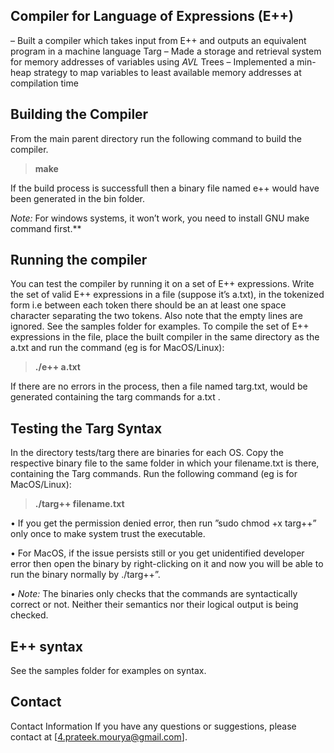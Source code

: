 ## Compiler for Language of Expressions (E++) 

– Built a compiler which takes input from E++ and outputs an equivalent program in a machine language Targ
– Made a storage and retrieval system for memory addresses of variables using *AVL* Trees
– Implemented a min-heap strategy to map variables to least available memory addresses at compilation time

## Building the Compiler
From the main parent directory run the following command to build the compiler.
> **make**

If the build process is successfull then a binary file named e++ would have been generated in the bin folder.

*Note:* For windows systems, it won’t work, you need to install GNU make command first.**

## Running the compiler
You can test the compiler by running it on a set of E++ expressions. Write the set of valid E++ expressions
in a file (suppose it’s a.txt), in the tokenized form i.e between each token there should be an at least one
space character separating the two tokens. Also note that the empty lines are ignored. See the samples
folder for examples.
To compile the set of E++ expressions in the file, place the built compiler in the same directory as the a.txt
and run the command (eg is for MacOS/Linux):
> **./e++ a.txt**

If there are no errors in the process, then a file named targ.txt, would be generated containing the targ
commands for a.txt .

## Testing the Targ Syntax
  In the directory tests/targ there are binaries for each OS. Copy the respective binary file to the same
folder in which your filename.txt is there, containing the Targ commands. Run the following command (eg
is for MacOS/Linux):
> **./targ++ filename.txt**

• If you get the permission denied error, then run ”sudo chmod +x targ++” only once to make system
trust the executable.

• For MacOS, if the issue persists still or you get unidentified developer error then open the binary by
right-clicking on it and now you will be able to run the binary normally by ./targ++”.

*• Note:* The binaries only checks that the commands are syntactically correct or not. Neither their
semantics nor their logical output is being checked.

## E++ syntax
See the samples folder for examples on syntax.

## Contact
Contact Information
If you have any questions or suggestions, please contact at [4.prateek.mourya@gmail.com].
